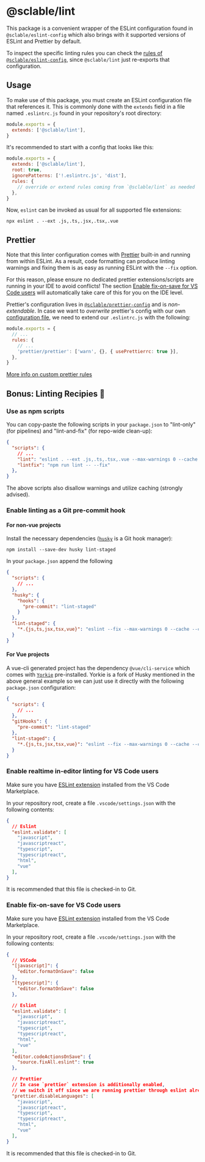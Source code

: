 # @sclable/lint

This package is a convenient wrapper of the ESLint configuration found in
`@sclable/eslint-config` which also brings with it supported versions of ESLint
and Prettier by default.

To inspect the specific linting rules you can check the
[rules of `@sclable/eslint-config`][eslint-config-mainjs], since `@sclable/lint`
just re-exports that configuration.

## Usage

To make use of this package, you must create an ESLint configuration file that
references it. This is commonly done with the `extends` field in a file named
`.eslintrc.js` found in your repository's root directory:

```js
module.exports = {
  extends: ['@sclable/lint'],
}
```

It's recommended to start with a config that looks like this:

```js
module.exports = {
  extends: ['@sclable/lint'],
  root: true,
  ignorePatterns: ['!.eslintrc.js', 'dist'],
  rules: {
    // override or extend rules coming from `@sclable/lint` as needed
  },
}
```

Now, `eslint` can be invoked as usual for all supported file extensions:

```shell
npx eslint . --ext .js,.ts,.jsx,.tsx,.vue
```

## Prettier

Note that this linter configuration comes with [Prettier][prettier] built-in and running from within ESLint.
As a result, code formatting can produce linting warnings and fixing them
is as easy as running ESLint with the `--fix` option.

For this reason, please ensure no dedicated prettier extensions/scripts are running in your IDE to avoid conflicts!
The section [Enable fix-on-save for VS Code users](#enable-fix-on-save-for-vs-code-users)
will automatically take care of this for you on the IDE level.

Prettier's configuration lives in [`@sclable/prettier-config`][sclable-prettier-config] and is _non-extendable_.
In case we want to _overwrite_ prettier's config with our own [configuration file](https://prettier.io/docs/en/configuration.html),
we need to extend our `.eslintrc.js` with the following:

```js
module.exports = {
  // ...
  rules: {
    // ...
    'prettier/prettier': ['warn', {}, { usePrettierrc: true }],
  },
}
```

[More info on custom prettier rules](https://github.com/prettier/eslint-plugin-prettier#options)

## Bonus: Linting Recipies 📝

### Use as npm scripts

You can copy-paste the following scripts in your `package.json` to "lint-only"
(for pipelines) and "lint-and-fix" (for repo-wide clean-up):

```json
{
  "scripts": {
    // ...
    "lint": "eslint . --ext .js,.ts,.tsx,.vue --max-warnings 0 --cache --cache-location 'node_modules/.cache/.eslintcache'",
    "lintfix": "npm run lint -- --fix"
  },
}
```

The above scripts also disallow warnings and utilize caching (strongly advised).

### Enable linting as a Git pre-commit hook

#### For non-vue projects

Install the necessary dependencies ([`husky`][husky] is a Git hook manager):

```shell
npm install --save-dev husky lint-staged
```

In your `package.json` append the following

```json
{
  "scripts": {
    // ...
  },
  "husky": {
    "hooks": {
      "pre-commit": "lint-staged"
    }
  },
  "lint-staged": {
    "*.{js,ts,jsx,tsx,vue}": "eslint --fix --max-warnings 0 --cache --cache-location 'node_modules/.cache/.eslintcache'"
  }
}
```

#### For Vue projects

A vue-cli generated project has the dependency `@vue/cli-service` which comes
with [`Yorkie`][yorkie] pre-installed. Yorkie is a fork of Husky mentioned
in the above general example so we can just use it directly with the following
`package.json` configuration:

```json
{
  "scripts": {
    // ...
  },
  "gitHooks": {
    "pre-commit": "lint-staged"
  },
  "lint-staged": {
    "*.{js,ts,jsx,tsx,vue}": "eslint --fix --max-warnings 0 --cache --cache-location 'node_modules/.cache/.eslintcache'"
  }
}
```

### Enable realtime in-editor linting for VS Code users

Make sure you have [ESLint extension][vscode-eslint-ext] installed from the VS Code Marketplace.

In your repository root, create a file `.vscode/settings.json` with the following
contents:

```json
{
  // Eslint
  "eslint.validate": [
    "javascript",
    "javascriptreact",
    "typescript",
    "typescriptreact",
    "html",
    "vue"
  ],
}
```

It is recommended that this file is checked-in to Git.

### Enable fix-on-save for VS Code users

Make sure you have [ESLint extension][vscode-eslint-ext] installed from the VS Code Marketplace.

In your repository root, create a file `.vscode/settings.json` with the following
contents:

```json
{
  // VSCode
  "[javascript]": {
    "editor.formatOnSave": false
  },
  "[typescript]": {
    "editor.formatOnSave": false
  },

  // Eslint
  "eslint.validate": [
    "javascript",
    "javascriptreact",
    "typescript",
    "typescriptreact",
    "html",
    "vue"
  ],
  "editor.codeActionsOnSave": {
    "source.fixAll.eslint": true
  },

  // Prettier
  // In case `prettier` extension is additionally enabled,
  // we switch it off since we are running prettier through eslint already
  "prettier.disableLanguages": [
    "javascript",
    "javascriptreact",
    "typescript",
    "typescriptreact",
    "html",
    "vue"
  ],
}
```

It is recommended that this file is checked-in to Git.

[prettier]: https://prettier.io
[sclable-prettier-config]: https://git.sclable.com/sclable-platform/ts-monorepo/blob/master/packages/prettier-config/index.json
[husky]: https://npmjs.com/package/husky
[yorkie]: https://github.com/yyx990803/yorkie
[vscode-eslint-ext]: https://marketplace.visualstudio.com/items?itemName=dbaeumer.vscode-eslint
[eslint-config-mainjs]: https://git.sclable.com/sclable-platform/ts-monorepo/blob/docs/lint-update-readme/packages/eslint-config/index.js
